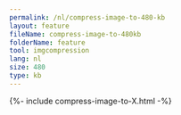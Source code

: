 ```yaml
---
permalink: /nl/compress-image-to-480-kb
layout: feature
fileName: compress-image-to-480kb
folderName: feature
tool: imgcompression
lang: nl
size: 480
type: kb
---
```


{%- include compress-image-to-X.html -%}
